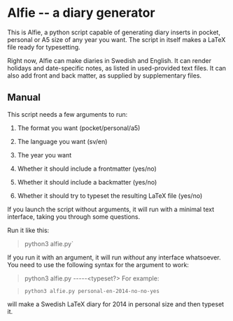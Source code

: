 # Alfie -- a diary generator

This is Alfie, a python script capable of generating diary inserts in pocket, personal or A5 size of any year you want. The script in itself makes a LaTeX file ready for typesetting.

Right now, Alfie can make diaries in Swedish and English. It can render holidays and date-specific notes, as listed in used-provided text files. It can also add front and back matter, as supplied by supplementary files.

## Manual

This script needs a few arguments to run:

1. The format you want (pocket/personal/a5)

2. The language you want (sv/en)

3. The year you want

4. Whether it should include a frontmatter (yes/no)

5. Whether it should include a backmatter (yes/no)

6. Whether it should try to typeset the resulting LaTeX file (yes/no)

If you launch the script without arguments, it will run with a minimal text interface, taking you through some questions.

Run it like this:

> python3 alfie.py`

If you run it with an argument, it will run *without* any interface whatsoever. You need to use the following syntax for the argument to work:
    
> python3 alfie.py <format>-<language>-<year>-<frontmatter>-<backmatter>-<typeset?>
For example:

> `python3 alfie.py personal-en-2014-no-no-yes`

will make a Swedish LaTeX diary for 2014 in personal size and then typeset it.

